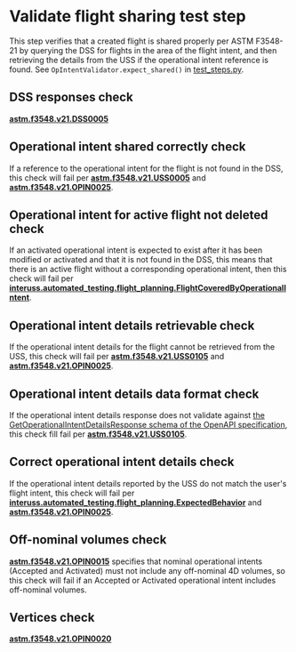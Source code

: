 # Validate flight sharing test step

This step verifies that a created flight is shared properly per ASTM F3548-21 by querying the DSS for flights in the area of the flight intent, and then retrieving the details from the USS if the operational intent reference is found.  See `OpIntentValidator.expect_shared()` in [test_steps.py](test_steps.py).

## DSS responses check

**[astm.f3548.v21.DSS0005](../../../requirements/astm/f3548/v21.md)**

## Operational intent shared correctly check

If a reference to the operational intent for the flight is not found in the DSS, this check will fail per **[astm.f3548.v21.USS0005](../../../requirements/astm/f3548/v21.md)** and **[astm.f3548.v21.OPIN0025](../../../requirements/astm/f3548/v21.md)**.

## Operational intent for active flight not deleted check

If an activated operational intent is expected to exist after it has been modified or activated and that it is not found
in the DSS, this means that there is an active flight without a corresponding operational intent, then this check will
fail per **[interuss.automated_testing.flight_planning.FlightCoveredByOperationalIntent](../../../requirements/interuss/automated_testing/flight_planning.md)**.

## Operational intent details retrievable check

If the operational intent details for the flight cannot be retrieved from the USS, this check will fail per **[astm.f3548.v21.USS0105](../../../requirements/astm/f3548/v21.md)** and **[astm.f3548.v21.OPIN0025](../../../requirements/astm/f3548/v21.md)**.

## Operational intent details data format check

If the operational intent details response does not validate against [the GetOperationalIntentDetailsResponse schema of the OpenAPI specification](https://github.com/astm-utm/Protocol/blob/v1.0.0/utm.yaml#L1120), this check fill fail per **[astm.f3548.v21.USS0105](../../../requirements/astm/f3548/v21.md)**.

## Correct operational intent details check

If the operational intent details reported by the USS do not match the user's flight intent, this check will fail per **[interuss.automated_testing.flight_planning.ExpectedBehavior](../../../requirements/interuss/automated_testing/flight_planning.md)** and **[astm.f3548.v21.OPIN0025](../../../requirements/astm/f3548/v21.md)**.

## Off-nominal volumes check

**[astm.f3548.v21.OPIN0015](../../../requirements/astm/f3548/v21.md)** specifies that nominal operational intents (Accepted and Activated) must not include any off-nominal 4D volumes, so this check will fail if an Accepted or Activated operational intent includes off-nominal volumes.

## Vertices check

**[astm.f3548.v21.OPIN0020](../../../requirements/astm/f3548/v21.md)**
